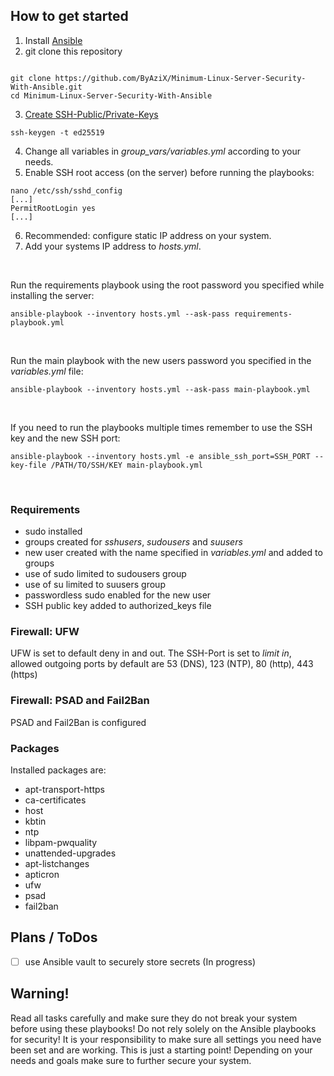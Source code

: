 ## How to get started
1. Install [Ansible](https://docs.ansible.com/ansible/latest/installation_guide/intro_installation.html)
2. git clone this repository
  ```
  
  git clone https://github.com/ByAziX/Minimum-Linux-Server-Security-With-Ansible.git
  cd Minimum-Linux-Server-Security-With-Ansible
  ```
 
3. [Create SSH-Public/Private-Keys]()
  ```
  ssh-keygen -t ed25519
  ```
   
4. Change all variables in *group_vars/variables.yml* according to your needs.
5. Enable SSH root access (on the server) before running the playbooks:
   
  ```
  nano /etc/ssh/sshd_config
  [...]
  PermitRootLogin yes
  [...]
  ```

6. Recommended: configure static IP address on your system.
7. Add your systems IP address to *hosts.yml*.

&nbsp;

Run the requirements playbook using the root password you specified while installing the server:

    ansible-playbook --inventory hosts.yml --ask-pass requirements-playbook.yml

&nbsp;

Run the main playbook with the new users password you specified in the *variables.yml* file:

    ansible-playbook --inventory hosts.yml --ask-pass main-playbook.yml

&nbsp;

If you need to run the playbooks multiple times remember to use the SSH key and the new SSH port:

    ansible-playbook --inventory hosts.yml -e ansible_ssh_port=SSH_PORT --key-file /PATH/TO/SSH/KEY main-playbook.yml

&nbsp;

### Requirements
- sudo installed
- groups created for *sshusers*, *sudousers* and *suusers*
- new user created with the name specified in *variables.yml* and added to groups
- use of sudo limited to sudousers group
- use of su limited to suusers group
- passwordless sudo enabled for the new user
- SSH public key added to authorized_keys file

### Firewall: UFW
UFW is set to default deny in and out. 
The SSH-Port is set to *limit in*, allowed outgoing ports by default are 53 (DNS), 123 (NTP), 80 (http), 443 (https)

### Firewall: PSAD and Fail2Ban
PSAD and Fail2Ban is configured

### Packages
Installed packages are:
 - apt-transport-https
  - ca-certificates
  - host
  - kbtin
  - ntp
  - libpam-pwquality
  - unattended-upgrades
  - apt-listchanges
  - apticron
  - ufw
  - psad
  - fail2ban



## Plans / ToDos
- [ ] use Ansible vault to securely store secrets (In progress)

## Warning!
Read all tasks carefully and make sure they do not break your system before using these playbooks! Do not rely solely on the Ansible playbooks for security! It is your responsibility to make sure all settings you need have been set and are working. This is just a starting point! Depending on your needs and goals make sure to further secure your system.

